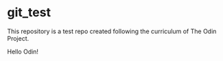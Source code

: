 # git_test

This repository is a test repo created following the curriculum of The Odin Project.

Hello Odin!

